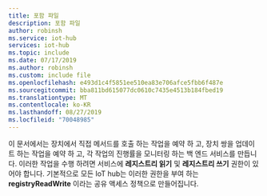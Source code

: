 ```yaml
---
title: 포함 파일
description: 포함 파일
author: robinsh
ms.service: iot-hub
services: iot-hub
ms.topic: include
ms.date: 07/17/2019
ms.author: robinsh
ms.custom: include file
ms.openlocfilehash: e493d1c4f5851ee510ea83e706afce5fbb6f487e
ms.sourcegitcommit: bba811bd615077dc0610c7435e4513b184fbed19
ms.translationtype: MT
ms.contentlocale: ko-KR
ms.lasthandoff: 08/27/2019
ms.locfileid: "70048985"
---
```

<!-- This contains intro text for the "Get an IoT hub connection string" section in the iot-hub-lang-lang-schedule-jobs.md files-->

이 문서에서는 장치에서 직접 메서드를 호출 하는 작업을 예약 하 고, 장치 쌍을 업데이트 하는 작업을 예약 하 고, 각 작업의 진행률을 모니터링 하는 백 엔드 서비스를 만듭니다. 이러한 작업을 수행 하려면 서비스에 **레지스트리 읽기** 및 **레지스트리 쓰기** 권한이 있어야 합니다. 기본적으로 모든 IoT hub는 이러한 권한을 부여 하는 **registryReadWrite** 이라는 공유 액세스 정책으로 만들어집니다.
